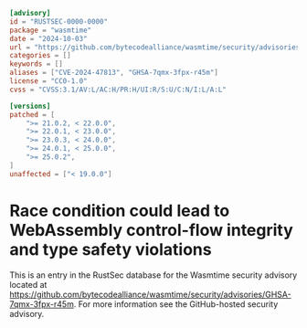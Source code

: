 ```toml
[advisory]
id = "RUSTSEC-0000-0000"
package = "wasmtime"
date = "2024-10-03"
url = "https://github.com/bytecodealliance/wasmtime/security/advisories/GHSA-7qmx-3fpx-r45m"
categories = []
keywords = []
aliases = ["CVE-2024-47813", "GHSA-7qmx-3fpx-r45m"]
license = "CC0-1.0"
cvss = "CVSS:3.1/AV:L/AC:H/PR:H/UI:R/S:U/C:N/I:L/A:L"

[versions]
patched = [
    ">= 21.0.2, < 22.0.0",
    ">= 22.0.1, < 23.0.0",
    ">= 23.0.3, < 24.0.0",
    ">= 24.0.1, < 25.0.0",
    ">= 25.0.2",
]
unaffected = ["< 19.0.0"]
```

# Race condition could lead to WebAssembly control-flow integrity and type safety violations

This is an entry in the RustSec database for the Wasmtime security advisory
located at
https://github.com/bytecodealliance/wasmtime/security/advisories/GHSA-7qmx-3fpx-r45m.
For more information see the GitHub-hosted security advisory.
